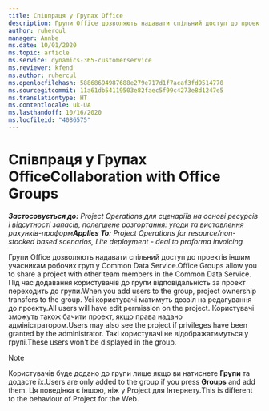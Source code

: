 ```yaml
---
title: Співпраця у Групах Office
description: Групи Office дозволяють надавати спільний доступ до проектів іншим учасникам робочих груп в межах Common Data Service.
author: ruhercul
manager: Annbe
ms.date: 10/01/2020
ms.topic: article
ms.service: dynamics-365-customerservice
ms.reviewer: kfend
ms.author: ruhercul
ms.openlocfilehash: 58868694987688e279e717d1f7acaf3fd9514770
ms.sourcegitcommit: 11a61db54119503e82faec5f99c4273e8d1247e5
ms.translationtype: HT
ms.contentlocale: uk-UA
ms.lasthandoff: 10/16/2020
ms.locfileid: "4086575"
---
```

# <a name="collaboration-with-office-groups"></a><span data-ttu-id="eb4f7-103">Співпраця у Групах Office</span><span class="sxs-lookup"><span data-stu-id="eb4f7-103">Collaboration with Office Groups</span></span>

<span data-ttu-id="eb4f7-104">_**Застосовується до:** Project Operations для сценаріїв на основі ресурсів і відсутності запасів, полегшене розгортання: угоди та виставлення рахунків-проформ_</span><span class="sxs-lookup"><span data-stu-id="eb4f7-104">_**Applies To:** Project Operations for resource/non-stocked based scenarios, Lite deployment - deal to proforma invoicing_</span></span>

<span data-ttu-id="eb4f7-105">Групи Office дозволяють надавати спільний доступ до проектів іншим учасникам робочих груп у Common Data Service.</span><span class="sxs-lookup"><span data-stu-id="eb4f7-105">Office Groups allow you to share a project with other team members in the Common Data Service.</span></span> <span data-ttu-id="eb4f7-106">Під час додавання користувачів до групи відповідальність за проект переходить до групи.</span><span class="sxs-lookup"><span data-stu-id="eb4f7-106">When you add users to the group, project ownership transfers to the group.</span></span> <span data-ttu-id="eb4f7-107">Усі користувачі матимуть дозвіл на редагування до проекту.</span><span class="sxs-lookup"><span data-stu-id="eb4f7-107">All users will have edit permission on the project.</span></span> <span data-ttu-id="eb4f7-108">Користувачі зможуть також бачити проект, якщо права надано адміністратором.</span><span class="sxs-lookup"><span data-stu-id="eb4f7-108">Users may also see the project if privileges have been granted by the administrator.</span></span> <span data-ttu-id="eb4f7-109">Такі користувачі не відображатимуться у групі.</span><span class="sxs-lookup"><span data-stu-id="eb4f7-109">These users won't be displayed in the group.</span></span>

> [!NOTE] 
> <span data-ttu-id="eb4f7-110">Користувачів буде додано до групи лише якщо ви натиснете **Групи** та додасте їх.</span><span class="sxs-lookup"><span data-stu-id="eb4f7-110">Users are only added to the group if you press **Groups** and add them.</span></span> <span data-ttu-id="eb4f7-111">Ця поведінка є іншою, ніж у Project для Інтернету.</span><span class="sxs-lookup"><span data-stu-id="eb4f7-111">This is different to the behaviour of Project for the Web.</span></span> 

